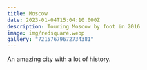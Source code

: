 ```yaml
---
title: Moscow
date: 2023-01-04T15:04:10.000Z
description: Touring Moscow by foot in 2016
image: img/redsquare.webp
gallery: "72157679672734381"
---
```

A﻿n amazing city with a lot of history.